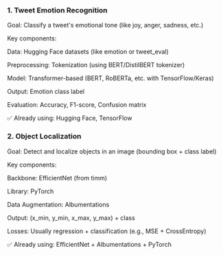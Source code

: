 ### 1. Tweet Emotion Recognition
Goal: Classify a tweet's emotional tone (like joy, anger, sadness, etc.)

Key components:

Data: Hugging Face datasets (like emotion or tweet_eval)

Preprocessing: Tokenization (using BERT/DistilBERT tokenizer)

Model: Transformer-based (BERT, RoBERTa, etc. with TensorFlow/Keras)

Output: Emotion class label

Evaluation: Accuracy, F1-score, Confusion matrix

✅ Already using: Hugging Face, TensorFlow



### 2. Object Localization
Goal: Detect and localize objects in an image (bounding box + class label)

Key components:

Backbone: EfficientNet (from timm)

Library: PyTorch

Data Augmentation: Albumentations

Output: (x_min, y_min, x_max, y_max) + class

Losses: Usually regression + classification (e.g., MSE + CrossEntropy)

✅ Already using: EfficientNet + Albumentations + PyTorch
